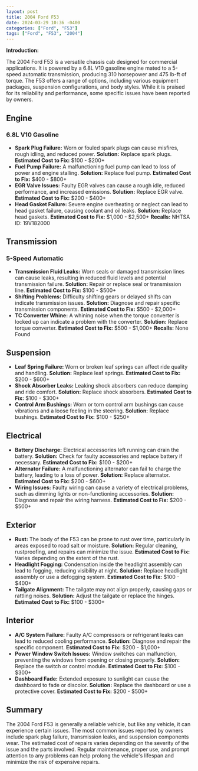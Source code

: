 ```yaml
---
layout: post
title: 2004 Ford F53
date: 2024-03-29 10:36 -0400
categories: ["Ford", "F53"]
tags: ["Ford", "F53", "2004"]
---
```

**Introduction:**

The 2004 Ford F53 is a versatile chassis cab designed for commercial applications. It is powered by a 6.8L V10 gasoline engine mated to a 5-speed automatic transmission, producing 310 horsepower and 475 lb-ft of torque. The F53 offers a range of options, including various equipment packages, suspension configurations, and body styles. While it is praised for its reliability and performance, some specific issues have been reported by owners.

## **Engine**

### **6.8L V10 Gasoline**

- **Spark Plug Failure:** Worn or fouled spark plugs can cause misfires, rough idling, and reduced power. **Solution:** Replace spark plugs. **Estimated Cost to Fix:** $100 - $200+
- **Fuel Pump Failure:** A malfunctioning fuel pump can lead to loss of power and engine stalling. **Solution:** Replace fuel pump. **Estimated Cost to Fix:** $400 - $800+
- **EGR Valve Issues:** Faulty EGR valves can cause a rough idle, reduced performance, and increased emissions. **Solution:** Replace EGR valve. **Estimated Cost to Fix:** $200 - $400+
- **Head Gasket Failure:** Severe engine overheating or neglect can lead to head gasket failure, causing coolant and oil leaks. **Solution:** Replace head gaskets. **Estimated Cost to Fix:** $1,000 - $2,500+ **Recalls:** NHTSA ID: 19V182000

## **Transmission**

### **5-Speed Automatic**

- **Transmission Fluid Leaks:** Worn seals or damaged transmission lines can cause leaks, resulting in reduced fluid levels and potential transmission failure. **Solution:** Repair or replace seal or transmission line. **Estimated Cost to Fix:** $100 - $500+
- **Shifting Problems:** Difficulty shifting gears or delayed shifts can indicate transmission issues. **Solution:** Diagnose and repair specific transmission components. **Estimated Cost to Fix:** $500 - $2,000+
- **TC Converter Whine:** A whining noise when the torque converter is locked up can indicate a problem with the converter. **Solution:** Replace torque converter. **Estimated Cost to Fix:** $500 - $1,000+ **Recalls:** None Found

## **Suspension**

- **Leaf Spring Failure:** Worn or broken leaf springs can affect ride quality and handling. **Solution:** Replace leaf springs. **Estimated Cost to Fix:** $200 - $600+
- **Shock Absorber Leaks:** Leaking shock absorbers can reduce damping and ride comfort. **Solution:** Replace shock absorbers. **Estimated Cost to Fix:** $100 - $300+
- **Control Arm Bushings:** Worn or torn control arm bushings can cause vibrations and a loose feeling in the steering. **Solution:** Replace bushings. **Estimated Cost to Fix:** $100 - $250+

## **Electrical**

- **Battery Discharge:** Electrical accessories left running can drain the battery. **Solution:** Check for faulty accessories and replace battery if necessary. **Estimated Cost to Fix:** $100 - $200+
- **Alternator Failure:** A malfunctioning alternator can fail to charge the battery, leading to a loss of power. **Solution:** Replace alternator. **Estimated Cost to Fix:** $200 - $600+
- **Wiring Issues:** Faulty wiring can cause a variety of electrical problems, such as dimming lights or non-functioning accessories. **Solution:** Diagnose and repair the wiring harness. **Estimated Cost to Fix:** $200 - $500+

## **Exterior**

- **Rust:** The body of the F53 can be prone to rust over time, particularly in areas exposed to road salt or moisture. **Solution:** Regular cleaning, rustproofing, and repairs can minimize the issue. **Estimated Cost to Fix:** Varies depending on the extent of the rust.
- **Headlight Fogging:** Condensation inside the headlight assembly can lead to fogging, reducing visibility at night. **Solution:** Replace headlight assembly or use a defogging system. **Estimated Cost to Fix:** $100 - $400+
- **Tailgate Alignment:** The tailgate may not align properly, causing gaps or rattling noises. **Solution:** Adjust the tailgate or replace the hinges. **Estimated Cost to Fix:** $100 - $300+

## **Interior**

- **A/C System Failure:** Faulty A/C compressors or refrigerant leaks can lead to reduced cooling performance. **Solution:** Diagnose and repair the specific component. **Estimated Cost to Fix:** $200 - $1,000+
- **Power Window Switch Issues:** Window switches can malfunction, preventing the windows from opening or closing properly. **Solution:** Replace the switch or control module. **Estimated Cost to Fix:** $100 - $300+
- **Dashboard Fade:** Extended exposure to sunlight can cause the dashboard to fade or discolor. **Solution:** Replace the dashboard or use a protective cover. **Estimated Cost to Fix:** $200 - $500+

## **Summary**

The 2004 Ford F53 is generally a reliable vehicle, but like any vehicle, it can experience certain issues. The most common issues reported by owners include spark plug failure, transmission leaks, and suspension components wear. The estimated cost of repairs varies depending on the severity of the issue and the parts involved. Regular maintenance, proper use, and prompt attention to any problems can help prolong the vehicle's lifespan and minimize the risk of expensive repairs.
